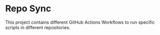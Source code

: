 # Repo Sync

This project contains different GitHub Actions Workflows to run specific scripts in different repositories.